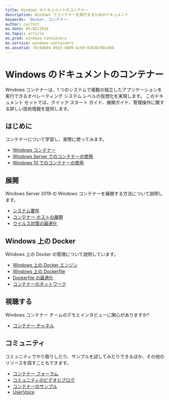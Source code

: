 ```yaml
---
title: Windows のドキュメントのコンテナー
description: Windows でコンテナーを実行するためのドキュメント
keywords: 'Docker, コンテナー'
author: cwilhit
ms.date: 05/02/2016
ms.topic: article
ms.prod: windows-containers
ms.service: windows-containers
ms.assetid: 74c9d604-0915-4d89-bc69-0263b76bc66b
---
```


# <a name="containers-on-windows-documentation"></a>Windows のドキュメントのコンテナー

Windows コンテナーは、1 つのシステムで複数の独立したアプリケーションを実行できるオペレーティング システム レベルの仮想化を実現します。 このドキュメント セットでは、クイック スタート ガイド、展開ガイド、管理操作に関する詳しい技術情報を提供します。

## <a name="getting-started"></a>はじめに
コンテナーについて学習し、実際に使ってみます。
* [Windows コンテナー](about/index.md)
* [Windows Server でのコンテナーの使用](quick-start/quick-start-windows-server.md)
* [Windows 10 でのコンテナーの使用](quick-start/quick-start-windows-10.md)

## <a name="deployment"></a>展開
Windows Server 2019 の Windows コンテナーを展開する方法について説明します。

* [システム要件](deploy-containers/system-requirements.md)
* [コンテナー ホストの展開](deploy-containers/deploy-containers-on-server.md)
* [ウイルス対策の最適化](https://msdn.microsoft.com/en-us/windows/hardware/drivers/ifs/anti-virus-optimization-for-windows-containers)

## <a name="docker-on-windows"></a>Windows 上の Docker
Windows 上の Docker の管理について説明しています。
* [Windows 上の Docker エンジン](manage-docker/configure-docker-daemon.md)
* [Windows 上の Dockerfile](manage-docker/manage-windows-dockerfile.md)
* [Dockerfile の最適化](manage-docker/optimize-windows-dockerfile.md)
* [コンテナーのネットワーク](container-networking/architecture.md)

## <a name="watch"></a>視聴する
Windows コンテナー チームのデモとインタビューに関心がありますか?
* [コンテナー チャネル](https://channel9.msdn.com/Blogs/containers)

## <a name="community"></a>コミュニティ
コミュニティでやり取りしたり、サンプルを試してみたりできるほか、その他のリソースを探すこともできます。
* [コンテナー フォーラム](https://social.msdn.microsoft.com/Forums/en-US/home?forum=windowscontainers)
* [コミュニティのビデオとブログ](communitylinks.md)
* [コンテナーのサンプル](https://docs.microsoft.com/en-us/virtualization/windowscontainers/samples)
* [UserVoice](https://windowsserver.uservoice.com/forums/304624-containers)
